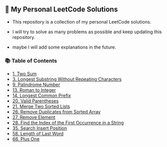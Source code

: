 ## 🌟 My Personal LeetCode Solutions

- This repository is a collection of my personal LeetCode solutions.
- I will try to solve as many problems as possible and keep updating this repository.

- maybe I will add some explanations in the future.

### 📚 Table of Contents

- [1. Two Sum](/1.%20Two%20Sum/main.go)
- [3. Longest Substring Without Repeating Characters](/3.%20Longest%20Substring%20Without%20Repeating%20Characters/main.go)
- [9. Palindrome Number](/9.%20Palindrome%20Number/main.go)
- [13. Roman to Integer](/13.%20Roman%20to%20Integer/main.go)
- [14. Longest Common Prefix](/14.%20Longest%20Common%20Prefix/main.go)
- [20. Valid Parentheses](/20.%20Valid%20Parentheses/main.go)
- [21. Merge Two Sorted Lists](/21.%20Merge%20Two%20Sorted%20Lists/main.go)
- [26. Remove Duplicates from Sorted Array](/26.%20Remove%20Duplicates%20from%20Sorted%20Array/main.go)
- [27. Remove Element](/27.%20Remove%20Element/main.go)
- [28. Find the Index of the First Occurrence in a String](/28.%20Find%20the%20Index%20of%20the%20First%20Occurrence%20in%20a%20String/main.go)
- [35. Search Insert Position](/35.%20Search%20Insert%20Position/main.go)
- [58. Length of Last Word](/58.%20Length%20of%20Last%20Word/main.go)
- [66. Plus One](/66.%20Plus%20One/main.go)

